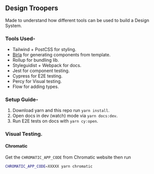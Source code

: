 ## Design Troopers

Made to understand how different tools can be used to build a Design System.

### Tools Used-

* Tailwind + PostCSS for styling.
* [Birla](https://www.npmjs.com/package/birla) for generating components from template.
* Rollup for bundling lib.
* Styleguidist + Webpack for docs.
* Jest for component testing.
* Cypress for E2E testing.
* Percy for Visual testing.
* Flow for adding types.

### Setup Guide-

1. Download yarn and this repo run `yarn install`.
1. Open docs in dev (watch) mode via `yarn docs:dev`.
1. Run E2E tests on docs with `yarn cy:open`.

### Visual Testing.

#### Chromatic
Get the `CHROMATIC_APP_CODE` from Chromatic website then run

```sh
CHROMATIC_APP_CODE=XXXXX yarn chromatic
```
